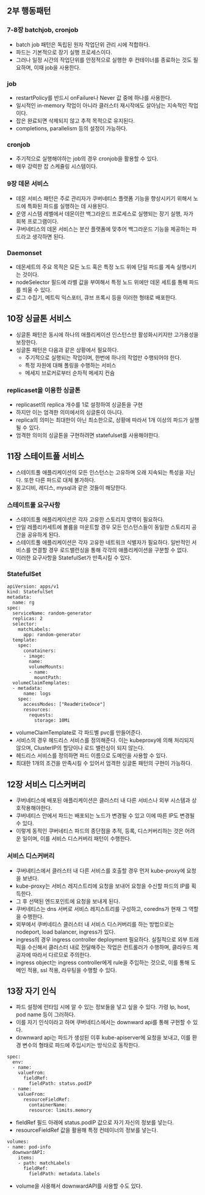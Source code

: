 ## 2부 행동패턴
### 7-8장 batchjob, cronjob
- batch job 패턴은 독립된 원자 작업단위 관리 시에 적합하다.
- 파드는 기본적으로 장기 실행 프로세스이다. 
- 그러나 일정 시간의 작업단위를 안정적으로 실행한 후 컨테이너를 종료하는 것도 필요하며, 이때 job을 사용한다.

### job
- restartPolicy를 반드시 onFailure나 Never 값 중에 하나를 사용한다.
- 일시적인 in-memory 작업이 아니라 클러스터 재시작에도 살아남는 지속적인 작업이다.
- 잡은 완료되면 삭제되지 않고 추적 목적으로 유지된다.
- completions, parallelism 등의 설정이 가능하다.

### cronjob
- 주기적으로 실행해야하는 job의 경우 cronjob을 활용할 수 있다.
- 매우 강력한 잡 스케쥴링 시스템이다.

### 9장 데몬 서비스
- 데몬 서비스 패턴은 주로 관리자가 쿠버네티스 플랫폼 기능을 향상시키기 위해서 노드에 특화된 파드를 실행하는 데 사용된다.
- 운영 시스템 레벨에서 데몬이란 백그라운드 프로세스로 실행되는 장기 실행, 자가 회복 프로그램이다.
- 쿠버네티스의 데몬 서비스는 분산 플랫폼에 맞추어 백그라운드 기능을 제공하는 파드라고 생각하면 된다.

### Daemonset
- 데몬세트의 주요 목적은 모든 노드 혹은 특정 노드 위에 단일 파드를 계속 실행시키는 것이다.
- nodeSelector 필드에 라벨 값을 부여해서 특정 노드 위에만 데몬 세트를 통해 파드를 띄울 수 있다.
- 로그 수집기, 메트릭 익스포터, 큐브 프록시 등을 이러한 형태로 배포한다.

## 10장 싱글톤 서비스
- 싱글톤 패턴은 동시에 하나의 애플리케이션 인스턴스만 활성화시키지만 고가용성을 보장한다.
- 싱글톤 패턴은 다음과 같은 상황에서 필요하다.
  - 주기적으로 실행되는 작업이며, 한번에 하나의 작업만 수행되어야 한다.
  - 특정 자원에 대해 폴링을 수행하는 서비스
  - 메세지 브로커로부터 순차적 메세지 컨슘

### replicaset을 이용한 싱글톤
- replicaset의 replica 개수를 1로 설정하여 싱글톤을 구현
- 하지만 이는 엄격한 의미에서의 싱글톤이 아니다.
- replica의 의미는 최대한이 아닌 최소한으로, 상황에 따라서 1개 이상의 파드가 실행될 수 있다.
- 엄격한 의미의 싱글톤을 구현하려면 statefulset를 사용해야한다.

## 11장 스테이트풀 서비스
- 스테이트풀 애플리케이션의 모든 인스턴스는 고유하며 오래 지속되는 특성을 지닌다. 또한 다른 파드로 대체 불가하다.
- 몽고디비, 레디스, mysql과 같은 것들이 해당한다.

### 스테이트풀 요구사항
- 스테이트풀 애플리케이션은 각자 고유한 스토리지 영역이 필요하다.
- 만일 레플리카세트에 볼륨을 마운트할 경우 모든 인스턴스들이 동일한 스토리지 공간을 공유하게 된다.
- 스테이트풀 애플리케이션은 각자 고유한 네트워크 식별자가 필요하다. 일반적인 서비스를 연결할 경우 로드밸런싱을 통해 각각의 애플리케이션을 구분할 수 없다.
- 이러한 요구사항을 StatefulSet가 만족시킬 수 있다.

### StatefulSet
```
apiVersion: apps/v1
kind: StatefulSet
metadata:
  name: rg
spec:
  serviceName: random-generator
  replicas: 2
  selector:
    matchLabels:
      app: random-generator
  template:
    spec:
      conatainers:
      - image:
        name:
        volumeMounts:
        - name:
          mountPath: 
  volumeClaimTemplates:
  - metadata:
      name: logs
    spec:
      accessModes: ["ReadWriteOnce"]
      resources:
        requests:
          storage: 10Mi
```
- volumeClaimTemplate로 각 파드별 pvc를 만들어준다.
- 서비스의 경우 헤드리스 서비스를 정의해준다. 이는 kubeproxy에 의해 처리되지 않으며, ClusterIP의 할당이나 로드 밸런싱이 되지 않는다.
- 헤드리스 서비스를 정의하면 파드 이름으로 도메인을 사용할 수 있다.
- 최대한 1개의 조건을 만족시킬 수 있어서 엄격한 싱글톤 패턴의 구현이 가능하다.

## 12장 서비스 디스커버리
- 쿠버네티스에 배포된 애플리케이션은 클러스터 내 다른 서비스나 외부 시스템과 상호작용해야한다.
- 쿠버네티스 안에서 파드는 배포되는 노드가 변경될 수 있고 이에 따른 IP도 변경될 수 있다.
- 이렇게 동적인 쿠버네티스 파드의 종단점을 추적, 등록, 디스커버리하는 것은 어려운 일이며, 이를 서비스 디스커버리 패턴이 수행한다.

### 서비스 디스커버리
- 쿠버네티스에서 클러스터 내 다른 서비스를 호출할 경우 먼저 kube-proxy에 요청을 보낸다.
- kube-proxy는 서비스 레지스트리에 요청을 보내어 요청을 수신할 파드의 IP를 획득한다.
- 그 후 선택된 엔드포인트에 요청을 보내게 된다.
- 쿠버네티스는 dns 서버로 서비스 레지스트리를 구성하고, coredns가 현재 그 역할을 수행한다.
- 외부에서 쿠버네티스 클러스터 내 서비스 디스커버리를 하는 방법으로는 nodeport, load balancer, ingress가 있다.
- ingress의 경우 ingress controller deployment 필요하다. 실질적으로 외부 트래픽을 수신해서 클러스터 내로 전달해주는 작업은 컨트롤러가 수행하며, 클라우드 제공자에 따라서 다르므로 주의한다.
- ingress object는 ingress controller에게 rule을 주입하는 것으로, 이를 통해 도메인 적용, ssl 적용, 라우팅을 수행할 수 있다.

## 13장 자기 인식
- 파드 설정에 런타임 시에 알 수 있는 정보들을 넣고 싶을 수 있다. 가령 Ip, host, pod name 등이 그러하다.
- 이를 자기 인식이라고 하며 쿠버네티스에서는 downward api를 통해 구현할 수 있다.
- downward api는 파드가 생성된 이후 kube-apiserver에 요청을 보내고, 이를 환경 변수의 형태로 파드에 주입시키는 방식으로 동작한다.
```
spec:
  env:
  - name:
    valueFrom:
      fieldRef:
        fieldPath: status.podIP
  - name:
    valueFrom:
      resourceFieldRef:
        containerName:
        resource: limits.memory
```
- fieldRef 필드 아래에 status.podIP 값으로 자기 자신의 정보를 넣는다.
- resourceFieldRef 값을 활용해 특정 컨테이너의 정보를 넣는다.
```
volumes:
- name: pod-info
  downwardAPI:
    items:
    - path: matchLabels
      fieldRef:
        fieldPath: metadata.labels
```
- volume을 사용해서 downwardAPI를 사용할 수도 있다.
